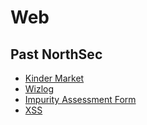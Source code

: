 # Web

## Past NorthSec

- [Kinder Market](https://gist.github.com/allanlw/81a457974b8db16c5ab7f6584a388680#file-kinder-market-md)
- [Wizlog](https://gist.github.com/allanlw/81a457974b8db16c5ab7f6584a388680#file-wizlog-md)
- [Impurity Assessment Form](https://www.akamai.com/blog/security/northsec-ctf-2021-write-up-impurity-assessment-form)
- [XSS](https://holyvier.blogspot.com/2015/05/northsec-xss-challenge-writeups.html)
